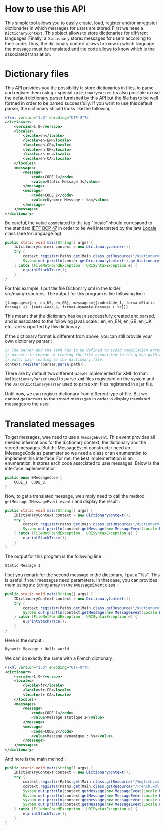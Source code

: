 # How to use this API

This simple tool allows you to easily create, load, register and/or unregister dictionaries in which messages for users are stored. First we need a <code>DictionaryContext</code>. This object allows to store dictionaries for different languages. Finally, a <code>Dictionary</code> stores messages for users according to their code. Thus, the dictionary context allows to know in which language the message must be translated and the code allows to know which is the associated translation.

# Dictionary files

This API provides you the possibility to store dictionaries in files, to parse and register them using a special <code>IDictionaryParser</code>. Its also possible to use the default dictionary parser furnished by this API but the file has to be well formed in order to be parsed successfully. If you want to use this default parser, the dictionary should looks like the following :

```xml
<?xml version="1.0" encoding="UTF-8"?>
<dictionary>
	<version>1.0</version>
	<locales>
		<locale>en</locale>
		<locale>en-EN</locale>
		<locale>en-GB</locale>
		<locale>en-UK</locale>
		<locale>en-US</locale>
		<locale>en-CA</locale>
	</locales>
	<messages>
		<message>
			<code>CODE_1</code>
			<value>Static Message 1</value>
		</message>
		<message>
			<code>CODE_2</code>
			<value>Dynamic Message : %s</value>
		</message>
	</messages>
</dictionary>
```

Be careful, the value associated to the tag "locale" should correspond to the standard [IETF BCP 47](https://tools.ietf.org/html/bcp47) in order to be well interpreted by the java [Locale](https://docs.oracle.com/javase/7/docs/api/java/util/Locale.html) class (see forLanguageTag).

```java
public static void main(String[] args) {
	IDictionaryContext context = new DictionaryContext();
	try {
		context.register(Paths.get(Main.class.getResource("/Dictionary.xml").toURI()));
		System.out.println(center.getDictionaryContext().getDictionary(Locale.ENGLISH).get());
	} catch (FileNotFoundException | URISyntaxException e) {
		e.printStackTrace();
	}
}
```

For this example, I put the file Dictionary.xml in the folder src/main/resources. The output for this program is the following line :

```
{languages={en, en_US, en_GB}, messages={{code=Code_1, format=Static Message 1}, {code=Code_2, format=Dynamic Message : %s}}}
```

This means that the dictionary has been successfully created and parsed, and is associated to the following java Locale : en, en_EN, en_GB, en_UK etc.. are supported by this dictionary.

If the dictionary format is different from above, you can still provide your own dictionary parser :

```java
// The parser and the path has to be defined to avoid compilation errors
// parser: in charge of reading the file associated to the given path and creating the associated dictionary
// path: path leading to the dictionary file.
context.register(parser.parse(path));
```

There are by default two different parser implemented for XML format: <code>XmlDictionaryParser</code> used to parse xml files registered on the system and the <code>JarXmlDictionaryParser</code> used to parse xml files registered in a jar file.  

Until now, we can register dictionary from different type of file. But we cannot get access to the stored messages in order to display translated messages to the user.

# Translated messages

To get messages, wee need to use a <code>MessageEvent</code>. This event provides all needed informations for the dictionary context, the dictionary and the stored messages. But the MessageEvent constructor need an IMessageCode as parameter so we need a class or an enumeration to implement this interface. For me, the best implementation is an enumeration. It stores each code associated to user messages. Below is the interface implementation.

```java
public enum EMessageCode {
	CODE_1, CODE_2;
}
```

Now, to get a translated message, we simply need to call the method <code>getMessage(IMessageEvent event)</code> and display the result :

```java
public static void main(String[] args) {
	IDictionaryContext context = new DictionaryContext();
	try {
		context.register(Paths.get(Main.class.getResource("/Dictionary.xml").toURI()));
		System.out.println(context.getMessage(new MessageEvent(Locale.ENGLISH, EMessageCode.CODE_1.toString())));
	} catch (FileNotFoundException | URISyntaxException e) {
		e.printStackTrace();
	}
}
```

The output for this program is the following line :

```
Static Message 1
```

I bet you remark for the second message in the dictionary, I put a "%s". This is useful if your messages need parameters. In that case, you can provides them using the String array in the MessageEvent class :

```java
public static void main(String[] args) {
	IDictionaryContext context = new DictionaryContext();
	try {
		context.register(Paths.get(Main.class.getResource("/Dictionary.xml").toURI()));
		System.out.println(context.getMessage(new MessageEvent(Locale.ENGLISH, EMessageCode.CODE_2.toString(), "Hello world")));
	} catch (FileNotFoundException | URISyntaxException e) {
		e.printStackTrace();
	}
}
```

Here is the output :

```
Dynamic Message : Hello world
```

We can do exactly the same with a French dictionary :

```xml
<?xml version="1.0" encoding="UTF-8"?>
<dictionary>
	<version>1.0</version>
	<locales>
		<locale>fr</locale>
		<locale>fr-FR</locale>
		<locale>fr-CA</locale>
	</locales>
	<messages>
		<message>
			<code>CODE_1</code>
			<value>Message statique 1</value>
		</message>
		<message>
			<code>CODE_2</code>
			<value>Message dynamique : %s</value>
		</message>
	</messages>
</dictionary>
```

And here is the main method :

``` java
public static void main(String[] args) {
	IDictionaryContext context = new DictionaryContext();
	try {
		context.register(Paths.get(Main.class.getResource("/English.xml").toURI()));
		context.register(Paths.get(Main.class.getResource("/French.xml").toURI()));
		System.out.println(context.getMessage(new MessageEvent(Locale.ENGLISH, EMessageCode.CODE_1)));
		System.out.println(context.getMessage(new MessageEvent(Locale.ENGLISH, EMessageCode.CODE_2, "Hello world")));
		System.out.println(context.getMessage(new MessageEvent(Locale.FRENCH, EMessageCode.CODE_1)));
		System.out.println(context.getMessage(new MessageEvent(Locale.FRENCH, EMessageCode.CODE_2, "Bonjour tout le monde")));
	} catch (FileNotFoundException | URISyntaxException e) {
		e.printStackTrace();
	}
}
```
